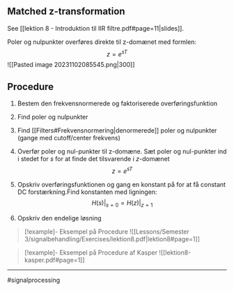 ## Matched z-transformation
See [[lektion 8 - Introduktion til IIR filtre.pdf#page=11|slides]].

Poler og nulpunkter overføres direkte til z-domænet med formlen:
$$z = e^{sT}$$
![[Pasted image 20231102085545.png|300]]

## Procedure
1. Bestem den frekvensnormerede og faktoriserede overføringsfunktion
2. Find poler og nulpunkter
3. Find [[Filters#Frekvensnormering|denormerede]] poler og nulpunkter (gange med cutoff/center frekvens)
4. Overfør poler og nul-punkter til z-domæne. Sæt poler og nul-punkter ind i stedet for $s$ for at finde det tilsvarende i $z$-domænet
$$z=e^{sT}$$


6. Opskriv overføringsfunktionen og gang en konstant på for at få constant DC forstærkning.Find konstanten med ligningen:
$$H(s)|_{s=0} = H(z)|_{z=1}$$
7. Opskriv den endelige løsning

>[!example]- Eksempel på Procedure
>![[Lessons/Semester 3/signalbehandling/Exercises/lektion8.pdf|lektion8#page=1]]

>[!example]- Eksempel på Procedure af Kasper
>![[lektion8-kasper.pdf#page=1]]


---
#signalprocessing 
